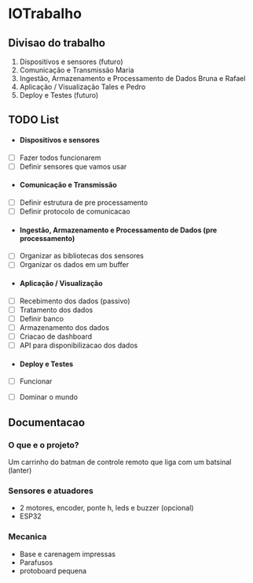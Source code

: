 # IOTrabalho

## Divisao do trabalho
1. Dispositivos e sensores
    (futuro)
2. Comunicação e Transmissão
    Maria
3. Ingestão, Armazenamento e Processamento de Dados
    Bruna e Rafael
4. Aplicação / Visualização
    Tales e Pedro
5. Deploy e Testes
    (futuro)

## TODO List
- #### Dispositivos e sensores
- [ ] Fazer todos funcionarem 
- [ ] Definir sensores que vamos usar
- #### Comunicação e Transmissão
- [ ] Definir estrutura de pre processamento
- [ ] Definir protocolo de comunicacao
- #### Ingestão, Armazenamento e Processamento de Dados (pre processamento)
- [ ] Organizar as bibliotecas dos sensores
- [ ] Organizar os dados em um buffer
- #### Aplicação / Visualização
- [ ] Recebimento dos dados (passivo)
- [ ] Tratamento dos dados 
- [ ] Definir banco 
- [ ] Armazenamento dos dados 
- [ ] Criacao de dashboard 
- [ ] API para disponibilizacao dos dados 
- #### Deploy e Testes
- [ ] Funcionar 
- [ ] Dominar o mundo  


## Documentacao
### O que e o projeto?
Um carrinho do batman de controle remoto que liga com um batsinal (lanter) 

### Sensores e atuadores
- 2 motores, encoder, ponte h, leds e buzzer (opcional)
- ESP32

### Mecanica
- Base e carenagem impressas
- Parafusos
- protoboard pequena
